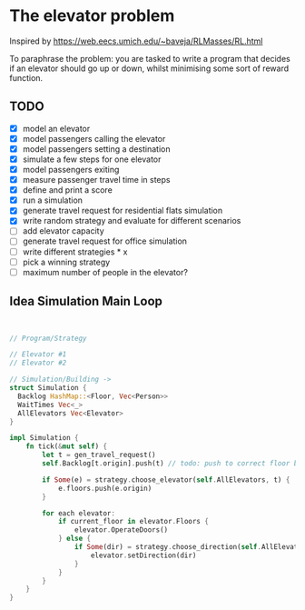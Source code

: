 # The elevator problem

Inspired by https://web.eecs.umich.edu/~baveja/RLMasses/RL.html

To paraphrase the problem: you are tasked to write a program that decides if an
elevator should go up or down, whilst minimising some sort of reward function.

## TODO

- [x] model an elevator
- [x] model passengers calling the elevator
- [x] model passengers setting a destination
- [x] simulate a few steps for one elevator
- [x] model passengers exiting
- [x] measure passenger travel time in steps
- [x] define and print a score
- [x] run a simulation
- [x] generate travel request for residential flats simulation
- [x] write random strategy and evaluate for different scenarios
- [ ] add elevator capacity
- [ ] generate travel request for office simulation
- [ ] write different strategies * x
- [ ] pick a winning strategy
- [ ] maximum number of people in the elevator?

## Idea Simulation Main Loop

```rust


// Program/Strategy

// Elevator #1
// Elevator #2

// Simulation/Building ->
struct Simulation {
  Backlog HashMap::<Floor, Vec<Person>>
  WaitTimes Vec<_>
  AllElevators Vec<Elevator>
}

impl Simulation {
    fn tick(&mut self) {
        let t = gen_travel_request()
        self.Backlog[t.origin].push(t) // todo: push to correct floor backlog

        if Some(e) = strategy.choose_elevator(self.AllElevators, t) {
            e.floors.push(e.origin)
        }

        for each elevator:
            if current_floor in elevator.Floors {
                elevator.OperateDoors()
            } else {
                if Some(dir) = strategy.choose_direction(self.AllElevators, elevator) {
                    elevator.setDirection(dir)
                }
            }
        }
    }
}
```